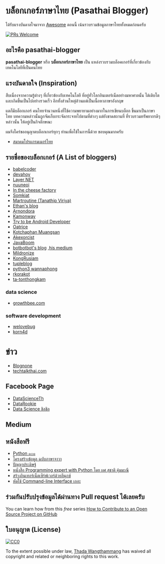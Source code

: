 # บล็อกเกอร์ภาษาไทย (Pasathai Blogger)
ได้รับแรงบันดาลใจมาจาก [Awesome](https://github.com/sindresorhus/awesome) 
ตอนนี้ เน้นรวบรวมข้อมูลภาษาไทยทั้งหมดก่อนครับ

[![PRs Welcome](https://img.shields.io/badge/PRs-welcome-brightgreen.svg?style=flat-square)](http://makeapullrequest.com)

## อะไรคือ pasathai-blogger
**pasathai-blogger** หรือ **บล็อกเกอร์ภาษาไทย** เป็น แหล่งรวบรวมบล็อคเกอร์ที่เกี่ยวข้องกับเทคโนโลยีที่เป็นคนไทย

## แรงบันดาลใจ (Inspiration)
สืบเนื่องจากความรู้ต่างๆ ที่เกี่ยวข้องกับเทคโนโลยี ที่อยู่ทั่วโลกอินเตอร์เน็ตอย่างมหาศาลนั้น ได้เติบโตและเกิดขึ้นเป็นไปอย่างรวดเร็ว อีกทั้งส่วนใหญ่ล้วนแต่เป็นเนื้อหาภาษาอังกฤษ

แตก็มีบล็อกเกอร์ คนไทยจำนวนหนึ่งที่ใช้ความพยายามอย่างมากในการเขียนบล็อก ขึ้นมาเป็นภาษาไทย บทความหล่าวนั้นถูกจัดเก็บกระจัดกระจายไปตามที่ต่างๆ แต่ยังขาดสถานที่ ที่รวบรวมทรัพยากรดีๆ หล่าวนั้น ให้อยู่เป็นกิจลักษณะ

ผมจึงใคร่ขออนุญาตบล็อกเกอร์ทุกๆ ท่านเพื่อใช้ในการนี้ด้วย ขอบคุณมากครับ

- [สมาคมโปรแกรมเมอร์ไทย](https://thaiprogrammer.org)

## รายชื่อของบล็อกเกอร์ (A List of bloggers)

- [babelcoder](https://www.babelcoder.com)
- [devahoy](http://devahoy.com/)
- [Layer NET](http://www.layer-net.com/)
- [nuuneoi](https://nuuneoi.com/)
- [In the cheese factory](https://inthecheesefactory.com)
- [Somkiat](http://www.somkiat.cc/)
- [Martroutine (Tanathip Viriya)](http://blog.martroutine.com/)
- [Ethan's blog](http://www.artit-k.com/)
- [Arnondora](https://www.arnondora.in.th/)
- [Kamonway](http://www.kamonway.com/)
- [Try to be Android Developer](http://www.trydroid.com/)
- [Oatrice](https://oatrice.wordpress.com/)
- [Kotchaphan Muangsan](https://medium.com/@werockstar)
- [Akexorcist](http://www.akexorcist.com/)
- [JavaBoom](https://javaboom.wordpress.com/)
- [botbotbot's blog](http://dev.im-bot.com/) ,[his medium](https://medium.com/@ibot.out)
- [Mildronize](http://dev.mildronize.com)
- [KongRusiam](http://kongruksiamblogger.blogspot.com)
- [tupleblog](https://tupleblog.github.io)
- [python3 wannaphong](https://python3.wannaphong.com)
- [rkorakot](https://rkorakot.blogspot.com)
- [ta-tonthongkam](https://medium.com/ta-tonthongkam)


### data science
- [growthbee.com](https://www.growthbee.com)

### software development
- [welovebug](https://welovebug.com)
- [korn4d](https://korn4d.com)

# ข่าว
- [Blognone](https://www.blognone.com)
- [techtalkthai.com](https://www.techtalkthai.com)

## Facebook Page
- [DataScienceTh](https://www.facebook.com/DataScienceTh/)
- [DataRookie](https://www.facebook.com/datarockie/)
- [Data Science ชิลชิล](https://m.facebook.com/datasciencechill/)

## Medium

## หนังสือฟรี
- [Python ๑๐๑](https://www.cp.eng.chula.ac.th/books/python101/)
- [โครงสร้างข้อมูล ฉบับภาษาจาวา](https://www.cp.eng.chula.ac.th/books/ds-vjjv/#)
- [ปัญญาประดิษฐ์](https://www.cp.eng.chula.ac.th/books/ai/)
- [หนังสือ Programming expert with Python โดย ผศ สุชาติ คุ้มมะณี](https://isan.msu.ac.th/suchart/Python/ProgrammingExpertwithPython.pdf)
- [สร้างอินเทอร์เน็ตเซิร์ฟเวอร์ด้วยลีนุกซ์](https://linux.thai.net/~ott/books/linuxbook1/)
- [หัดใช้ Command-line Interface เถอะ](https://leanpub.com/lets_learn_cli_right_now)

## ร่วมกันปรับปรุงข้อมูลได้ผ่านทาง Pull request ได้เลยครับ
You can learn how from this *free* series [How to Contribute to an Open Source Project on GitHub](https://egghead.io/series/how-to-contribute-to-an-open-source-project-on-github)

## ใบอนุญาต (License)
[![CC0](http://mirrors.creativecommons.org/presskit/buttons/88x31/svg/cc-zero.svg)](https://creativecommons.org/publicdomain/zero/1.0/)

To the extent possible under law, [Thada Wangthammang](http://dev.mildronize.com) has waived all copyright and related or neighboring rights to this work.
